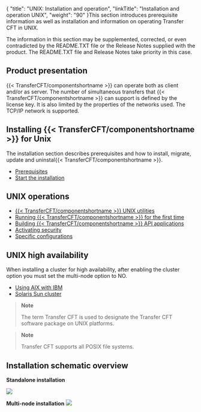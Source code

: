 {
    "title": "UNIX: Installation and operation",
    "linkTitle": "Installation and operation UNIX",
    "weight": "90"
}This section introduces prerequisite information as well as installation and information on operating Transfer CFT in UNIX.

The information in this section
may be supplemented, corrected, or even contradicted by the
README.TXT file or the Release Notes supplied with the product. The README.TXT file and Release Notes take priority in this case.

<span id="Product_presentation"></span>

## Product presentation

{{< TransferCFT/componentshortname  >}} can operate both as client and/or as server. The
number of simultaneous transfers that {{< TransferCFT/componentshortname  >}} can support
is defined by the license key. It is also limited by the properties of
the networks used. The TCP/IP network is supported.

## Installing {{< TransferCFT/componentshortname  >}} for Unix

The installation section describes prerequisites and how to install, migrate, update and uninstal{{< TransferCFT/componentshortname  >}}.

- [Prerequisites](before_you_start_unix/prereqs_overview)
- [Start the installation](../windows_install_start_here/before_you_start_win/install_transfer_cft_1)

## UNIX operations

- [{{< TransferCFT/componentshortname >}}
    UNIX utilities](run_first_time_ux/use_cft_utilities)
- [Running
    {{< TransferCFT/componentshortname >}} for the first time]()
- [Building
    {{< TransferCFT/componentshortname >}} API applications](run_first_time_ux/api_applications_start_here)
- [Activating
    security]()
- [Specific
    configurations](run_first_time_ux/aix_with_ibm_hacmp_intro/specific_configurations_intro)

## UNIX high availability

When installing a cluster for high availability, after enabling the cluster option you must set the multi-node option to NO.

- [Using
    AIX with IBM](run_first_time_ux/aix_with_ibm_hacmp_intro)
- [Solaris
    Sun cluster](run_first_time_ux/aix_with_ibm_hacmp_intro/solaris_sun_cluster_start_here)

> **Note**
>
> The term
> Transfer CFT is used to designate the Transfer
> CFT software package on UNIX platforms.

> **Note**
>
> Transfer CFT supports all POSIX file systems.

## Installation schematic overview

**Standalone installation**

![](/Images/TransferCFT/install01_(2).png)

**Multi-node installation**
**![](/Images/TransferCFT/install_multi.png)**
